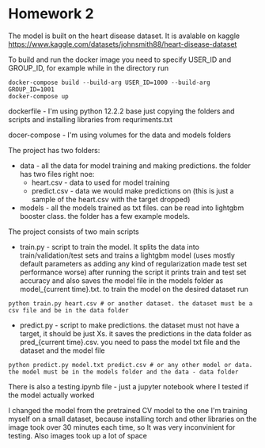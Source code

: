 # Homework 2

The model is built on the heart disease dataset. It is avalable on kaggle https://www.kaggle.com/datasets/johnsmith88/heart-disease-dataset

To build and run the docker image you need to specify USER_ID and GROUP_ID, for example while in the directory run 
```
docker-compose build --build-arg USER_ID=1000 --build-arg GROUP_ID=1001 
docker-compose up
```

dockerfile - I'm using python 12.2.2 base just copying the folders and scripts and installing libraries from requriments.txt

docer-compose - I'm using volumes for the data and models folders 

The project has two folders:
* data - all the data for model training and making predictions. the folder has two files right noe:
  * heart.csv - data to used for model training
  * predict.csv - data we would make predictions on (this is just a sample of the heart.csv with the target dropped)
* models - all the models trained as txt files. can be read into lightgbm booster class. the folder has a few example models.

The project consists of two main scripts
* train.py - script to train the model. It splits the data into train/validation/test sets and trains a lightgbm model (uses mostly default parameters as adding any kind of regularization made test set performance worse)  after running the script it prints train and test set accuracy and also saves the model file in the models folder as model_{current time}.txt. to train the model on the desired dataset run
```
python train.py heart.csv # or another dataset. the dataset must be a csv file and be in the data folder
```
* predict.py - script to make predictions. the dataset must not have a target, it should be just Xs. it saves the predictions in the data folder as pred_{current time}.csv. you need to pass the model txt file and the dataset and the model file
```
python predict.py model.txt predict.csv # or any other model or data. the model must be in the models folder and the data - data folder
```

There is also a testing.ipynb file - just a jupyter notebook where I tested if the model actually worked

I changed the model from the pretrained CV model to the one I'm training myself on a small dataset, because installing torch and other libraries on the image took over 30 minutes each time, so It was very inconvinient for testing. Also images took up a lot of space
